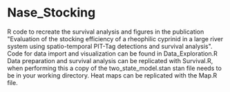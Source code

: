 # Nase_Stocking
R code to recreate the survival analysis and figures in the publication "Evaluation of the stocking efficiency of a rheophilic cyprinid in a large river system using spatio-temporal PIT-Tag detections and survival analysis". Code for data import and visualization can be found in Data_Exploration.R
Data preparation and survival analysis can be replicated with Survival.R, when performing this a copy of the two_state_model.stan stan file needs to be in your working directory. 
Heat maps can be replicated with the Map.R file.
